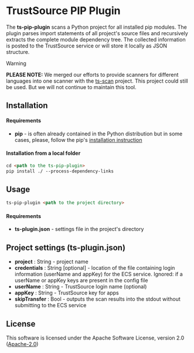 # TrustSource PIP Plugin

The **ts-pip-plugin** scans a Python project for all installed pip modules. The plugin parses import statements of all project's source files and recursively extracts the complete module dependency tree. 
The collected information is posted to the TrustSource service or will store it locally as JSON structure.

> [!WARNING]
> **PLEASE NOTE:**
> We merged our efforts to provide scanners for different languages into one scanner with the [ts-scan](https://github.com/trustsource/ts-scan) project. This project could still be used. But we will not continue to maintain this tool.

## Installation

#### Requirements

- **pip** - is often already contained in the Python distribution but in some cases, please, follow the pip's [installation instruction](https://pip.pypa.io/en/stable/installing/) 

#### Installation from a local folder

```markdown
cd <path to the ts-pip-plugin>
pip install ./ --process-dependency-links
```

## Usage

```markdown
ts-pip-plugin <path to the project directory>
```

#### Requirements

- **ts-plugin.json** - settings file in the project's directory

## Project settings (ts-plugin.json)

- **project** : String - project name
- **credentials** : String [optional] - location of the file containing login information (userName and appKey) for the ECS service. Ignored: if a userName or appKey keys are present in the config file
- **userName** : String - TrustSource login name (optional)
- **appKey** : String - TrustSource key for apps
- **skipTransfer** : Bool - outputs the scan results into the stdout without submitting to the ECS service

## License

This software is licensed under the Apache Software License, version 2.0 ([Apache-2.0](https://github.com/trustsource/ts-pip-plugin/blob/master/LICENSE))
